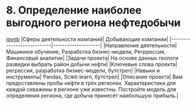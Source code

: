 # 8. Определение наиболее выгодного региона нефтедобычи
[ipynb](https://github.com/AlexKretov/Portfolio/blob/f2491095d5a68a0a6cbef491f54703cff97e6a32/OilMining/OilMining.ipynb)
|Сферы деятельности компаний| Добывающие компании|
|---------------------------|--------------------|
|Направление деятельности| Машинное обучение, Разработка бизнес-модели, Регррессия, Финансовый аналитик|
|Задачи проекта| На основе данных геологи разведки выбрать район добычи нефти|
|Ключевые слова проекта| регрессия, разработка бизнес-модели, бутстреп|
|Навыки и инструменты| Pandas, Scikit-learn, бутстреп|
|Описание проекта| Вам предоставлены пробы нефти в трёх регионах. Характеристики для каждой скважины в регионе уже известны. Постройте модель для определения региона, где добыча принесёт наибольшую прибыль.| 
